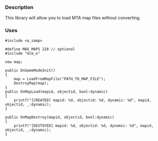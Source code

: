 ### Description
This library will allow you to load MTA map files without converting.

### Uses
```pwn
#include <a_samp>

#define MAX_MAPS 228 // optional
#include "dcm_o"

new map;

public OnGameModeInit()
{
	map = LoadFromMapFile("PATH_TO_MAP_FILE");
	DestroyMap(map);
}
public OnMapLoad(mapid, objectid, bool:dynamic)
{
	printf("[CREATED] mapid: %d, objectid: %d, dynamic: %d", mapid, objectid, _:dynamic);
}

public OnMapDestroy(mapid, objectid, bool:dynamic)
{
	printf("[DESTOYED] mapid: %d, objectid: %d, dynamic: %d", mapid, objectid, _:dynamic);
}
```
